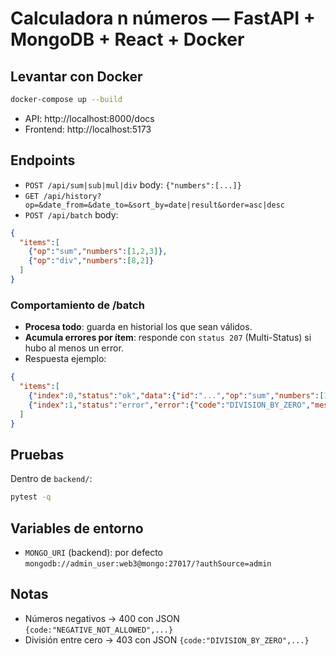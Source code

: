 # Calculadora n números — FastAPI + MongoDB + React + Docker

## Levantar con Docker
```bash
docker-compose up --build
```
- API: http://localhost:8000/docs
- Frontend: http://localhost:5173

## Endpoints
- `POST /api/sum|sub|mul|div` body: `{"numbers":[...]}`
- `GET /api/history?op=&date_from=&date_to=&sort_by=date|result&order=asc|desc`
- `POST /api/batch` body:
```json
{
  "items":[
    {"op":"sum","numbers":[1,2,3]},
    {"op":"div","numbers":[8,2]}
  ]
}
```
### Comportamiento de /batch
- **Procesa todo**: guarda en historial los que sean válidos.
- **Acumula errores por ítem**: responde con `status 207` (Multi-Status) si hubo al menos un error.
- Respuesta ejemplo:
```json
{
  "items":[
    {"index":0,"status":"ok","data":{"id":"...","op":"sum","numbers":[1,2,3],"result":6}},
    {"index":1,"status":"error","error":{"code":"DIVISION_BY_ZERO","message":"División entre cero no permitida","op":"div","numbers":[8,0]},"status_code":403}
  ]
}
```

## Pruebas
Dentro de `backend/`:
```bash
pytest -q
```

## Variables de entorno
- `MONGO_URI` (backend): por defecto `mongodb://admin_user:web3@mongo:27017/?authSource=admin`

## Notas
- Números negativos -> 400 con JSON `{code:"NEGATIVE_NOT_ALLOWED",...}`
- División entre cero -> 403 con JSON `{code:"DIVISION_BY_ZERO",...}`
